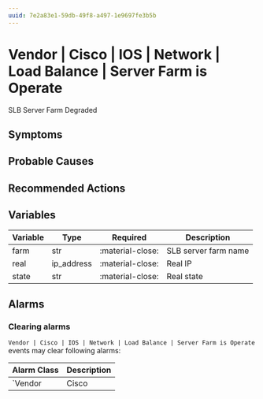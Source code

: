 ```yaml
---
uuid: 7e2a83e1-59db-49f8-a497-1e9697fe3b5b
---
```

# Vendor | Cisco | IOS | Network | Load Balance | Server Farm is Operate

SLB Server Farm Degraded

## Symptoms

## Probable Causes

## Recommended Actions

## Variables

Variable | Type | Required | Description
--- | --- | --- | ---
farm | str | :material-close: | SLB server farm name
real | ip_address | :material-close: | Real IP
state | str | :material-close: | Real state

## Alarms

### Clearing alarms

`Vendor | Cisco | IOS | Network | Load Balance | Server Farm is Operate` events may clear following alarms:

Alarm Class | Description
--- | ---
`Vendor | Cisco | IOS | Network | Load Balance | Server Farm Degraded` | dispose
